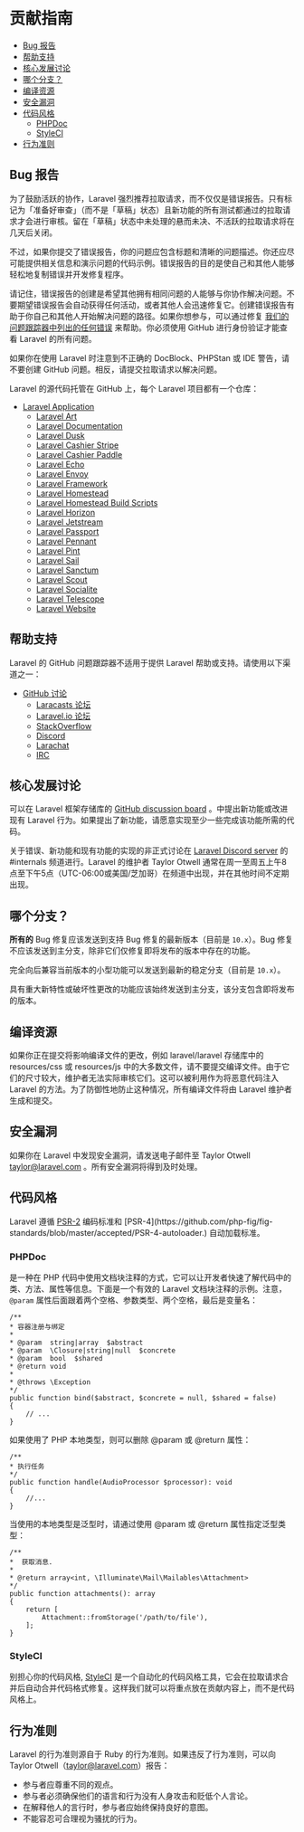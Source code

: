 # 贡献指南

- [Bug 报告](#bug-reports)
- [帮助支持](#support-questions)
- [核心发展讨论](#core-development-discussion)
- [哪个分支？](#which-branch)
- [编译资源](#compiled-assets)
- [安全漏洞](#security-vulnerabilities)
- [代码风格](#coding-style)
    - [PHPDoc](#phpdoc)
    - [StyleCI](#styleci)
- [行为准则](#code-of-conduct)

<a name="bug-reports"></a>
## Bug 报告

为了鼓励活跃的协作，Laravel 强烈推荐拉取请求，而不仅仅是错误报告。只有标记为「准备好审查」（而不是「草稿」状态）且新功能的所有测试都通过的拉取请求才会进行审核。留在「草稿」状态中未处理的悬而未决、不活跃的拉取请求将在几天后关闭。

不过，如果你提交了错误报告，你的问题应包含标题和清晰的问题描述。你还应尽可能提供相关信息和演示问题的代码示例。错误报告的目的是使自己和其他人能够轻松地复制错误并开发修复程序。

请记住，错误报告的创建是希望其他拥有相同问题的人能够与你协作解决问题。不要期望错误报告会自动获得任何活动，或者其他人会迅速修复它。创建错误报告有助于你自己和其他人开始解决问题的路径。如果你想参与，可以通过修复 [我们的问题跟踪器中列出的任何错误](https://github.com/issues?q=is%3Aopen+is%3Aissue+label%3Abug+user%3Alaravel) 来帮助。你必须使用 GitHub 进行身份验证才能查看 Laravel 的所有问题。

如果你在使用 Laravel 时注意到不正确的 DocBlock、PHPStan 或 IDE 警告，请不要创建 GitHub 问题。相反，请提交拉取请求以解决问题。

Laravel 的源代码托管在 GitHub 上，每个 Laravel 项目都有一个仓库：

<div class="content-list" markdown="1">

  - [Laravel Application](https://github.com/laravel/laravel)
    - [Laravel Art](https://github.com/laravel/art)
    - [Laravel Documentation](https://github.com/laravel/docs)
    - [Laravel Dusk](https://github.com/laravel/dusk)
    - [Laravel Cashier Stripe](https://github.com/laravel/cashier)
    - [Laravel Cashier Paddle](https://github.com/laravel/cashier-paddle)
    - [Laravel Echo](https://github.com/laravel/echo)
    - [Laravel Envoy](https://github.com/laravel/envoy)
    - [Laravel Framework](https://github.com/laravel/framework)
    - [Laravel Homestead](https://github.com/laravel/homestead)
    - [Laravel Homestead Build Scripts](https://github.com/laravel/settler)
    - [Laravel Horizon](https://github.com/laravel/horizon)
    - [Laravel Jetstream](https://github.com/laravel/jetstream)
    - [Laravel Passport](https://github.com/laravel/passport)
    - [Laravel Pennant](https://github.com/laravel/pennant)
    - [Laravel Pint](https://github.com/laravel/pint)
    - [Laravel Sail](https://github.com/laravel/sail)
    - [Laravel Sanctum](https://github.com/laravel/sanctum)
    - [Laravel Scout](https://github.com/laravel/scout)
    - [Laravel Socialite](https://github.com/laravel/socialite)
    - [Laravel Telescope](https://github.com/laravel/telescope)
    - [Laravel Website](https://github.com/laravel/laravel.com-next)

</div>

<a name="support-questions"></a>
## 帮助支持

Laravel 的 GitHub 问题跟踪器不适用于提供 Laravel 帮助或支持。请使用以下渠道之一：

<div class="content-list" markdown="1">

  - [GitHub 讨论](https://github.com/laravel/framework/discussions)
    - [Laracasts 论坛](https://laracasts.com/discuss)
    - [Laravel.io 论坛](https://laravel.io/forum)
    - [StackOverflow](https://stackoverflow.com/questions/tagged/laravel)
    - [Discord](https://discord.gg/laravel)
    - [Larachat](https://larachat.co)
    - [IRC](https://web.libera.chat/?nick=artisan&channels=#laravel)

</div>

<a name="core-development-discussion"></a>
## 核心发展讨论

可以在 Laravel 框架存储库的 [GitHub discussion board](https://github.com/laravel/framework/discussions) 。中提出新功能或改进现有 Laravel 行为。如果提出了新功能，请愿意实现至少一些完成该功能所需的代码。

关于错误、新功能和现有功能的实现的非正式讨论在 [Laravel Discord server](https://discord.gg/laravel) 的 #internals 频道进行。Laravel 的维护者 Taylor Otwell 通常在周一至周五上午8点至下午5点（UTC-06:00或美国/芝加哥）在频道中出现，并在其他时间不定期出现。

<a name="which-branch"></a>
## 哪个分支？

**所有的** Bug 修复应该发送到支持 Bug 修复的最新版本（目前是 `10.x`）。Bug 修复不应该发送到主分支，除非它们仅修复即将发布的版本中存在的功能。

完全向后兼容当前版本的小型功能可以发送到最新的稳定分支（目前是 `10.x`）。

具有重大新特性或破坏性更改的功能应该始终发送到主分支，该分支包含即将发布的版本。

<a name="compiled-assets"></a>
## 编译资源

如果你正在提交将影响编译文件的更改，例如 laravel/laravel 存储库中的 resources/css 或 resources/js 中的大多数文件，请不要提交编译文件。由于它们的尺寸较大，维护者无法实际审核它们。这可以被利用作为将恶意代码注入 Laravel 的方法。为了防御性地防止这种情况，所有编译文件将由 Laravel 维护者生成和提交。

<a name="security-vulnerabilities"></a>
## 安全漏洞

如果你在 Laravel 中发现安全漏洞，请发送电子邮件至 Taylor Otwell <a href="mailto:taylor@laravel.com">taylor@laravel.com</a> 。所有安全漏洞将得到及时处理。

<a name="coding-style"></a>
## 代码风格

Laravel 遵循 [PSR-2](https://github.com/php-fig/fig-standards/blob/master/accepted/PSR-2-coding-style-guide.) 编码标准和 [PSR-4](https://github.com/php-fig/fig-standards/blob/master/accepted/PSR-4-autoloader.) 自动加载标准。

<a name="phpdoc"></a>
### PHPDoc

是一种在 PHP 代码中使用文档块注释的方式，它可以让开发者快速了解代码中的类、方法、属性等信息。下面是一个有效的 Laravel 文档块注释的示例。注意，`@param` 属性后面跟着两个空格、参数类型、两个空格，最后是变量名：

    /**
    * 容器注册与绑定
    *
    * @param  string|array  $abstract
    * @param  \Closure|string|null  $concrete
    * @param  bool  $shared
    * @return void
    *
    * @throws \Exception
    */
    public function bind($abstract, $concrete = null, $shared = false)
    {
        // ...
    }

如果使用了 PHP 本地类型，则可以删除 @param 或 @return 属性：

    /**
    * 执行任务
    */
    public function handle(AudioProcessor $processor): void
    {
        //...
    }

当使用的本地类型是泛型时，请通过使用 @param 或 @return 属性指定泛型类型：

    /**
    *  获取消息.
    *
    * @return array<int, \Illuminate\Mail\Mailables\Attachment>
    */
    public function attachments(): array
    {
        return [
            Attachment::fromStorage('/path/to/file'),
        ];
    }

<a name="styleci"></a>
### StyleCI

别担心你的代码风格, [StyleCI](https://styleci.io/) 是一个自动化的代码风格工具，它会在拉取请求合并后自动合并代码格式修复。这样我们就可以将重点放在贡献内容上，而不是代码风格上。

<a name="code-of-conduct"></a>
## 行为准则

Laravel 的行为准则源自于 Ruby 的行为准则。如果违反了行为准则，可以向 Taylor Otwell（taylor@laravel.com）报告：

<div class="content-list" markdown="1">

- 参与者应尊重不同的观点。
- 参与者必须确保他们的语言和行为没有人身攻击和贬低个人言论。
- 在解释他人的言行时，参与者应始终保持良好的意图。
- 不能容忍可合理视为骚扰的行为。

</div>